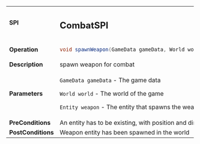 <table>
<tbody>
<tr>
<td><strong>SPI</strong></td>
<td><h2>CombatSPI</h2></td>
</tr>
<tr>
<td><Strong>Operation</strong></td>
    <td>

```java
void spawnWeapon(GameData gameData, World world, Entity weapon) 
```
</td>
</tr>
<tr>
<td><Strong>Description</strong></td>
<td>spawn weapon for combat</td>
</tr>
<tr>
<td><Strong>Parameters</strong></td>
<td class="tg-0pky">

`GameData gameData` - The game data

`World world` - The world of the game

`Entity weapon` - The entity that spawns the weapon</td>
</tr>
<tr>
<td><Strong>PreConditions</strong></td>
<td>An entity has to be existing, with position and direction data
</td>
</tr>
<tr>
<td><Strong>PostConditions</strong></td>
<td>Weapon entity has been spawned in the world
</td>
</tr>
</tbody>
</table>




